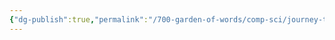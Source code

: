 ```yaml
---
{"dg-publish":true,"permalink":"/700-garden-of-words/comp-sci/journey-to-cs/day-1-cs/","dgHomeLink":false}
---
```

